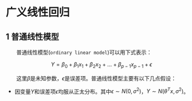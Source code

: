 # 广义线性回归

## 1 普通线性模型

&emsp;&emsp;普通线性模型(`ordinary linear model`)可以用下式表示：

$$Y = {\beta}_0+{\beta}_1x_1+{\beta}_2x_2+…+{\beta}_{p-1}x_{p-1}+\epsilon$$

&emsp;&emsp;这里$\beta$是未知参数，$\epsilon$是误差项。普通线性模型主要有以下几点假设：

- 因变量$Y$和误差项$\epsilon$均服从正太分布。其中$\epsilon \sim N(0,{{\sigma }^{2}})$，$Y\sim N({{\theta }^{T}}x,{{\sigma }^{2}})$。
